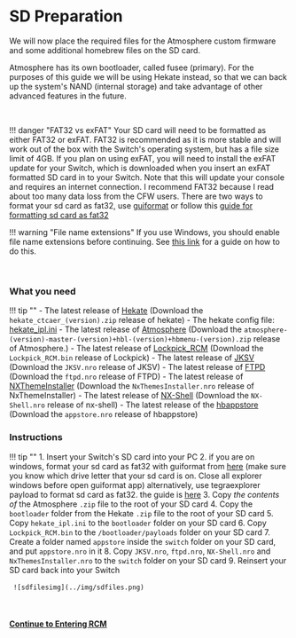 # SD Preparation

We will now place the required files for the Atmosphere custom firmware and some additional homebrew files on the SD card.

Atmosphere has its own bootloader, called fusee (primary). For the purposes of this guide we will be using Hekate instead, so that we can back up the system's NAND (internal storage) and take advantage of other advanced features in the future.

&nbsp;

!!! danger "FAT32 vs exFAT"
    Your SD card will need to be formatted as either FAT32 or exFAT. FAT32 is recommended as it is more stable and will work out of the box with the Switch's operating system, but has a file size limit of 4GB. If you plan on using exFAT, you will need to install the exFAT update for your Switch, which is downloaded when you insert an exFAT formatted SD card in to your Switch. Note that this will update your console and requires an internet connection.
	I recommend FAT32 because I read about too many data loss from the CFW users.  There are two ways to format your sd card as fat32, use [guiformat](http://www.ridgecrop.demon.co.uk/guiformat.htm) or follow this [guide for formatting sd card as fat32](format_sd.md)


 !!! warning "File name extensions"
    If you use Windows, you should enable file name extensions before continuing. See [this link](../../extras/showing_file_extensions.md) for a guide on how to do this.

&nbsp;

### What you need

!!! tip ""
    - The latest release of <a href="https://github.com/CTCaer/Hekate/releases/" target="_blank">Hekate</a> (Download the `hekate_ctcaer_(version).zip` release of hekate)
    - The hekate config file: <a href="../../../files/sys/hekate_ipl.ini" download>hekate_ipl.ini</a>
    - The latest release of <a href="https://github.com/Atmosphere-NX/Atmosphere/releases" target="_blank">Atmosphere</a> (Download the `atmosphere-(version)-master-(version)+hbl-(version)+hbmenu-(version).zip` release of Atmosphere.)
    - The latest release of <a href="https://github.com/shchmue/Lockpick_RCM/releases" target="_blank">Lockpick_RCM</a> (Download the `Lockpick_RCM.bin` release of Lockpick)
    - The latest release of <a href="https://github.com/J-D-K/JKSV/releases" target="_blank">JKSV</a> (Download the `JKSV.nro` release of JKSV)
    - The latest release of <a href="https://github.com/mtheall/ftpd/releases" target="_blank">FTPD</a> (Download the `ftpd.nro` release of FTPD)
    - The latest release of <a href="https://github.com/exelix11/SwitchThemeInjector/releases" target="_blank">NXThemeInstaller</a> (Download the `NxThemesInstaller.nro` release of NxThemeInstaller)
    - The latest release of <a href="https://github.com/joel16/NX-Shell/releases" target="_blank">NX-Shell</a> (Download the `NX-Shell.nro` release of nx-shell)
    - The latest release of the <a href="https://github.com/vgmoose/hb-appstore/releases" target="_blank">hbappstore</a> (Download the `appstore.nro` release of hbappstore)


### Instructions

!!! tip ""
    1. Insert your Switch's SD card into your PC
	2. if you are on windows, format your sd card as fat32 with guiformat from [here](http://www.ridgecrop.demon.co.uk/guiformat.htm) (make sure you know which drive letter that your sd card is on.  Close all explorer windows before open guiformat app)
    alternatively, use tegraexplorer payload to format sd card as fat32. the guide is [here](format_sd.md)
	3. Copy *the contents of* the Atmosphere `.zip` file to the root of your SD card
    4. Copy the `bootloader` folder from the Hekate `.zip` file to the root of your SD card
    5. Copy `hekate_ipl.ini` to the `bootloader` folder on your SD card
    6. Copy `Lockpick_RCM.bin` to the `/bootloader/payloads` folder on your SD card
    7. Create a folder named `appstore` inside the `switch` folder on your SD card, and put `appstore.nro` in it
    8. Copy `JKSV.nro`, `ftpd.nro`, `NX-Shell.nro` and `NxThemesInstaller.nro` to the `switch` folder on your SD card
    9. Reinsert your SD card back into your Switch

     ![sdfilesimg](../img/sdfiles.png)

&nbsp;

#### [Continue to Entering RCM <i class="fa fa-arrow-circle-right fa-lg"></i>](entering_rcm.md)
